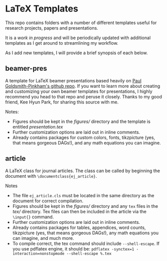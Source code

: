 LaTeX Templates 
===============

This repo contains folders with a number of different templates useful for research projects, papers and presentations. 

It is a *work in progress* and will be periodically updated with additional templates as I get around to streamlining my workflow.

As I add new templates, I will provide a brief synopsis of each below.


beamer-pres
------------

A template for LaTeX beamer presentations based heavily on [Paul Goldsmith-Pinkham's github repo](https://github.com/paulgp/beamer-tips). If you want to learn more about creating and customizing your own beamer templates for presentations, I highly recommend you head to that repo and peruse it closely. Thanks to my good friend, Kee Hyun Park, for sharing this source with me.

Notes:
- Figures should be kept in the *figures/* directory and the template is entitled *presentation.tex*
- Further customization options are laid out in inline comments.
- Already contains packages for custom colors, fonts, tikzpicture (yes, that means gorgeous DAGs!), and any math equations you can imagine.

article
--------

A LaTeX class for journal articles. The class can be called by beginning the document with `\documentclass{ej_article}`. 

Notes
- The file `ej_article.cls` must be located in the same directory as the document for correct compilation.
- Figures should be kept in the *figures/* directory and any `tex` files in the *tex/* directory. Tex files can then be included in the article via the `\input{}` command.
- Further customization options are laid out in inline comments.
- Already contains packages for tables, appendices, word counts, tikzpicture (yes, that means gorgeous DAGs!), any math equations you can imagine, and much more.
- To compile correct, the tex command should include `--shell-escape`. If you use pdflatex engine, it should be: `pdflatex -synctex=1 -interaction=nonstopmode --shell-escape %.tex` 
